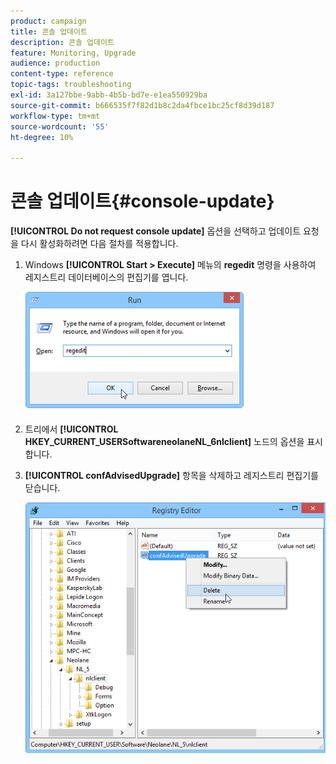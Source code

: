```yaml
---
product: campaign
title: 콘솔 업데이트
description: 콘솔 업데이트
feature: Monitoring, Upgrade
audience: production
content-type: reference
topic-tags: troubleshooting
exl-id: 3a127bbe-9abb-4b5b-bd7e-e1ea550929ba
source-git-commit: b666535f7f82d1b8c2da4fbce1bc25cf8d39d187
workflow-type: tm+mt
source-wordcount: '55'
ht-degree: 10%

---
```


# 콘솔 업데이트{#console-update}



**[!UICONTROL Do not request console update]** 옵션을 선택하고 업데이트 요청을 다시 활성화하려면 다음 절차를 적용합니다.

1. Windows **[!UICONTROL Start > Execute]** 메뉴의 **regedit** 명령을 사용하여 레지스트리 데이터베이스의 편집기를 엽니다.

   ![](assets/ncs_console_update_1.png)

1. 트리에서 **[!UICONTROL HKEY_CURRENT_USERSoftwareneolaneNL_6nlclient]** 노드의 옵션을 표시합니다.
1. **[!UICONTROL confAdvisedUpgrade]** 항목을 삭제하고 레지스트리 편집기를 닫습니다.

   ![](assets/ncs_console_update_2.png)
